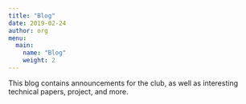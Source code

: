 ```yaml
---
title: "Blog"
date: 2019-02-24
author: org
menu:
  main:
    name: "Blog"
    weight: 2
---
```


This blog contains announcements for the club, as well as interesting technical papers, project, and more.
